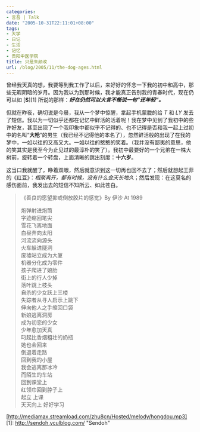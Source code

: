 ```yaml
---
categories:
- 言吾 | Talk
date: "2005-10-31T22:11:01+08:00"
tags:
- 大学
- 日记
- 生活
- 记忆
- 贵阳中医学院
title: 只是朱颜改
url: /blog/2005/11/the-dog-ages.html
---
```

曾经我天真的想，我要等到我工作了以后，来好好的怀念一下我的初中和高中，那些无暇阴暗的岁月。因为我以为到那时候，我才能真正告别我的青春时代，现在仍可以如 [**S**][1] 所说的那样：***好在仍然可以大言不惭说一句&#8221;还年轻&#8221;。***

但就在昨夜，确切说是今晨，我从一个梦中惊醒，拿起手机蒙胧的给 *T* 和 *LY* 发去了短信。我以为一切似乎还都在记忆中鲜活的活着呢！我在梦中见到了我初中的些许好友，甚至出现了一个我印象中都似乎不记得的、也不记得是否和我一起上过初中的名叫“**大枪**”的男生（我已经不记得他的本名了），忽然鲜活般的出现了在我的梦中，一如以往的又高又大。一如以往的憨憨的笑着。（我并没有鄙夷的意思，他的笑其实是我至今为止见过的最淳朴的笑了）。我初中最要好的一个兄弟在一株大树前，旋转着一个转盘，上面清晰的跳出刻度：**十六岁**。

这当口我就醒了，睁着双眼，然后就意识到这一切再也回不去了；然后就想起王菲的《红豆》：*相聚离开，都有时候，没有什么会天长地久*；然后发现：在这莫名的感伤面前，我发出去的短信不知所云、如此苍白。
<!--more-->

> 《善良的愿望抑或倒放胶片的感觉》By 伊沙 At 1989
> 
> 炮弹射进炮筒  
> 字迹缩回笔尖  
> 雪花飞离地面  
> 白昼奔向太阳  
> 河流流向源头  
> 火车躲进隧洞  
> 废墟站立成为大厦  
> 机器分化成为零件  
> 孩子爬进了娘胎  
> 街上的行人少掉  
> 落叶跳上枝头  
> 自杀的少女跃上三楼  
> 失踪者从寻人启示上跳下  
> 伸向他人之手缩回口袋  
> 新娘逃离洞房  
> 成为初恋的少女  
> 少年愈加天真  
> 叼起比香烟粗壮的奶瓶  
> 她也会回来  
> 倒退着走路  
> 回到我的小屋  
> 我会逃离那冰冷  
> 而陌生的车站  
> 回到课堂上  
> 红领巾回到脖子上  
> 起立 上课  
> 天天向上 好好学习

[http://mediamax.streamload.com/zhu8cn/Hosted/melody/hongdou.mp3]
 [1]: http://sendoh.yculblog.com/ "Sendoh"